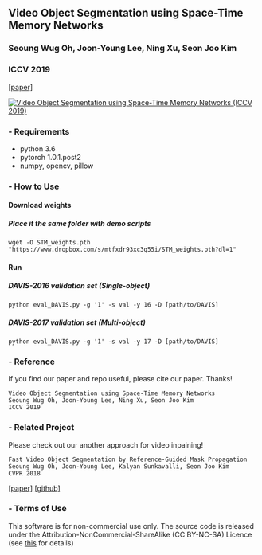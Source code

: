 ## Video Object Segmentation using Space-Time Memory Networks
### Seoung Wug Oh, Joon-Young Lee, Ning Xu, Seon Joo Kim
### ICCV 2019
[[paper]](https://arxiv.org/abs/1904.00607)

[![Video Object Segmentation using Space-Time Memory Networks (ICCV 2019)](https://img.youtube.com/vi/vVZiBEDmgIU/0.jpg)](https://www.youtube.com/watch?v=vVZiBEDmgIU "Video Object Segmentation using Space-Time Memory Networks (ICCV 2019)")



### - Requirements
- python 3.6
- pytorch 1.0.1.post2
- numpy, opencv, pillow

### - How to Use
#### Download weights
##### Place it the same folder with demo scripts
```
wget -O STM_weights.pth "https://www.dropbox.com/s/mtfxdr93xc3q55i/STM_weights.pth?dl=1"
```

#### Run
##### DAVIS-2016 validation set (Single-object)
``` 
python eval_DAVIS.py -g '1' -s val -y 16 -D [path/to/DAVIS]
```
##### DAVIS-2017 validation set (Multi-object)
``` 
python eval_DAVIS.py -g '1' -s val -y 17 -D [path/to/DAVIS]
```


### - Reference 
If you find our paper and repo useful, please cite our paper. Thanks!
``` 
Video Object Segmentation using Space-Time Memory Networks
Seoung Wug Oh, Joon-Young Lee, Ning Xu, Seon Joo Kim
ICCV 2019
```

### - Related Project
Please check out our another approach for video inpaining!
``` 
Fast Video Object Segmentation by Reference-Guided Mask Propagation
Seoung Wug Oh, Joon-Young Lee, Kalyan Sunkavalli, Seon Joo Kim
CVPR 2018
```
[[paper]](http://openaccess.thecvf.com/content_cvpr_2018/papers/Oh_Fast_Video_Object_CVPR_2018_paper.pdf)
[[github]](https://github.com/seoungwugoh/RGMP)



### - Terms of Use
This software is for non-commercial use only.
The source code is released under the Attribution-NonCommercial-ShareAlike (CC BY-NC-SA) Licence
(see [this](https://creativecommons.org/licenses/by-nc-sa/4.0/legalcode) for details)

